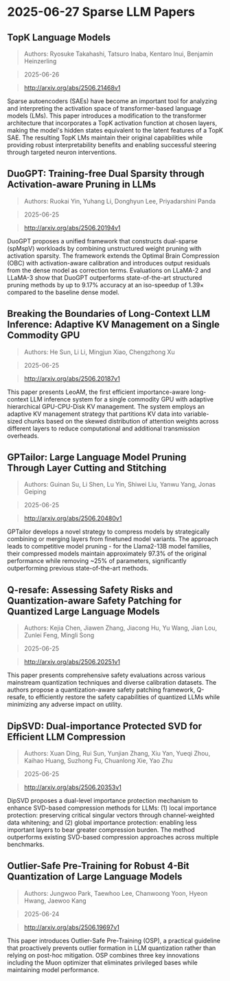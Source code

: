 # 2025-06-27 Sparse LLM Papers

## TopK Language Models

>Authors: Ryosuke Takahashi, Tatsuro Inaba, Kentaro Inui, Benjamin Heinzerling

>2025-06-26

> http://arxiv.org/abs/2506.21468v1

Sparse autoencoders (SAEs) have become an important tool for analyzing and interpreting the activation space of transformer-based language models (LMs). This paper introduces a modification to the transformer architecture that incorporates a TopK activation function at chosen layers, making the model's hidden states equivalent to the latent features of a TopK SAE. The resulting TopK LMs maintain their original capabilities while providing robust interpretability benefits and enabling successful steering through targeted neuron interventions.

## DuoGPT: Training-free Dual Sparsity through Activation-aware Pruning in LLMs

>Authors: Ruokai Yin, Yuhang Li, Donghyun Lee, Priyadarshini Panda

>2025-06-25

> http://arxiv.org/abs/2506.20194v1

DuoGPT proposes a unified framework that constructs dual-sparse (spMspV) workloads by combining unstructured weight pruning with activation sparsity. The framework extends the Optimal Brain Compression (OBC) with activation-aware calibration and introduces output residuals from the dense model as correction terms. Evaluations on LLaMA-2 and LLaMA-3 show that DuoGPT outperforms state-of-the-art structured pruning methods by up to 9.17% accuracy at an iso-speedup of 1.39× compared to the baseline dense model.

## Breaking the Boundaries of Long-Context LLM Inference: Adaptive KV Management on a Single Commodity GPU

>Authors: He Sun, Li Li, Mingjun Xiao, Chengzhong Xu

>2025-06-25

> http://arxiv.org/abs/2506.20187v1

This paper presents LeoAM, the first efficient importance-aware long-context LLM inference system for a single commodity GPU with adaptive hierarchical GPU-CPU-Disk KV management. The system employs an adaptive KV management strategy that partitions KV data into variable-sized chunks based on the skewed distribution of attention weights across different layers to reduce computational and additional transmission overheads.

## GPTailor: Large Language Model Pruning Through Layer Cutting and Stitching

>Authors: Guinan Su, Li Shen, Lu Yin, Shiwei Liu, Yanwu Yang, Jonas Geiping

>2025-06-25

> http://arxiv.org/abs/2506.20480v1

GPTailor develops a novel strategy to compress models by strategically combining or merging layers from finetuned model variants. The approach leads to competitive model pruning - for the Llama2-13B model families, their compressed models maintain approximately 97.3% of the original performance while removing ~25% of parameters, significantly outperforming previous state-of-the-art methods.

## Q-resafe: Assessing Safety Risks and Quantization-aware Safety Patching for Quantized Large Language Models

>Authors: Kejia Chen, Jiawen Zhang, Jiacong Hu, Yu Wang, Jian Lou, Zunlei Feng, Mingli Song

>2025-06-25

> http://arxiv.org/abs/2506.20251v1

This paper presents comprehensive safety evaluations across various mainstream quantization techniques and diverse calibration datasets. The authors propose a quantization-aware safety patching framework, Q-resafe, to efficiently restore the safety capabilities of quantized LLMs while minimizing any adverse impact on utility.

## DipSVD: Dual-importance Protected SVD for Efficient LLM Compression

>Authors: Xuan Ding, Rui Sun, Yunjian Zhang, Xiu Yan, Yueqi Zhou, Kaihao Huang, Suzhong Fu, Chuanlong Xie, Yao Zhu

>2025-06-25

> http://arxiv.org/abs/2506.20353v1

DipSVD proposes a dual-level importance protection mechanism to enhance SVD-based compression methods for LLMs: (1) local importance protection: preserving critical singular vectors through channel-weighted data whitening; and (2) global importance protection: enabling less important layers to bear greater compression burden. The method outperforms existing SVD-based compression approaches across multiple benchmarks.

## Outlier-Safe Pre-Training for Robust 4-Bit Quantization of Large Language Models

>Authors: Jungwoo Park, Taewhoo Lee, Chanwoong Yoon, Hyeon Hwang, Jaewoo Kang

>2025-06-24

> http://arxiv.org/abs/2506.19697v1

This paper introduces Outlier-Safe Pre-Training (OSP), a practical guideline that proactively prevents outlier formation in LLM quantization rather than relying on post-hoc mitigation. OSP combines three key innovations including the Muon optimizer that eliminates privileged bases while maintaining model performance. 